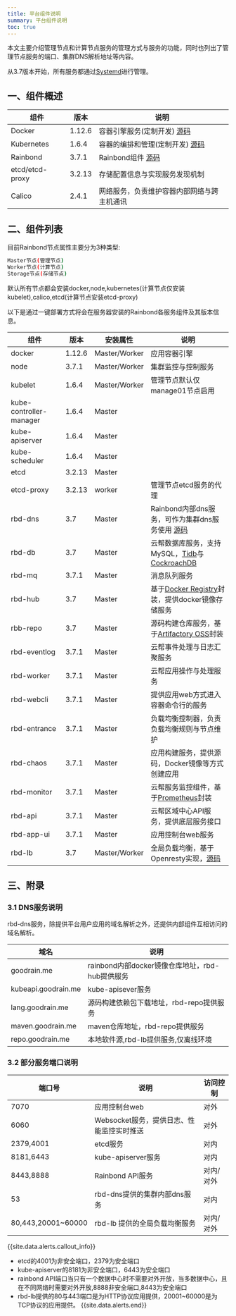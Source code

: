 ```yaml
---
title: 平台组件说明
summary: 平台组件说明
toc: true
---
```


本文主要介绍管理节点和计算节点服务的管理方式与服务的功能，同时也列出了管理节点服务的端口、集群DNS解析地址等内容。


从3.7版本开始，所有服务都通过[Systemd](https://zh.wikipedia.org/wiki/Systemd)进行管理。

## 一、组件概述

|组件|版本|说明|
|-----------|-------|------------|
|Docker|1.12.6|容器引擎服务(定制开发) [源码](https://github.com/goodrain/moby)|
|Kubernetes|1.6.4|容器的编排和管理(定制开发) [源码](https://github.com/goodrain/kubernetes)|
|Rainbond|3.7.1|Rainbond组件 [源码](https://github.com/goodrain/rainbond)|
|etcd/etcd-proxy|3.2.13|存储配置信息与实现服务发现机制|
|Calico|2.4.1|网络服务，负责维护容器内部网络与跨主机通讯|

## 二、组件列表

目前Rainbond节点属性主要分为3种类型:

```bash
Master节点(管理节点)
Worker节点(计算节点)
Storage节点(存储节点)
```

默认所有节点都会安装docker,node,kubernetes(计算节点仅安装kubelet),calico,etcd(计算节点安装etcd-proxy)

以下是通过一键部署方式将会在服务器安装的Rainbond各服务组件及其版本信息。

|组件|版本|安装属性|说明|
|---|-----|-----|---------------|
|docker|1.12.6|Master/Worker|应用容器引擎|
|node|3.7.1|Master/Worker|集群监控与控制服务|
|kubelet|1.6.4|Master/Worker|管理节点默认仅manage01节点启用|
|kube-controller-manager|1.6.4|Master||
|kube-apiserver|1.6.4|Master||
|kube-scheduler|1.6.4|Master||
|etcd|3.2.13|Master||
|etcd-proxy|3.2.13|worker|管理节点etcd服务的代理|
|rbd-dns|3.7|Master|Rainbond内部dns服务，可作为集群dns服务使用 [源码](https://github.com/goodrain/dns)|
|rbd-db|3.7|Master|云帮数据库服务，支持MySQL，[Tidb](https://pingcap.com/docs-cn/)与[CockroachDB](https://www.cockroachlabs.com/)|
|rbd-mq|3.7.1|Master|消息队列服务|
|rbd-hub|3.7|Master|基于[Docker Registry](https://docs.docker.com/registry/)封装，提供docker镜像存储服务|
|rbb-repo|3.7|Master|源码构建仓库服务，基于[Artifactory OSS](https://jfrog.com/open-source/)封装|
|rbd-eventlog|3.7.1|Master|云帮事件处理与日志汇聚服务|
|rbd-worker|3.7.1|Master|云帮应用操作与处理服务|
|rbd-webcli|3.7.1|Master|提供应用web方式进入容器命令行的服务|
|rbd-entrance|3.7.1|Master|负载均衡控制器，负责负载均衡规则与节点维护|
|rbd-chaos|3.7.1|Master|应用构建服务，提供源码，Docker镜像等方式创建应用|
|rbd-monitor|3.7.1|Master|云帮服务监控组件，基于[Prometheus](https://prometheus.io/)封装|
|rbd-api|3.7.1|Master|云帮区域中心API服务，提供底层服务接口|
|rbd-app-ui|3.7.1|Master|应用控制台web服务|
|rbd-lb|3.7|Master/Worker|全局负载均衡，基于Openresty实现，[源码](https://github.com/goodrain/lb-openresty)|


## 三、附录

### 3.1 DNS服务说明

rbd-dns服务，除提供平台用户应用的域名解析之外，还提供内部组件互相访问的域名解析。

|域名|说明|
|----------|-------------|
|goodrain.me|rainbond内部docker镜像仓库地址，rbd-hub提供服务|
|kubeapi.goodrain.me|kube-apisever服务|
|lang.goodrain.me|源码构建依赖包下载地址，rbd-repo提供服务|
|maven.goodrain.me|maven仓库地址，rbd-repo提供服务|
|repo.goodrain.me|本地软件源,rbd-lb提供服务,仅离线环境|

### 3.2 部分服务端口说明

|端口号|说明|访问控制|
|--------|--------|------------|
|7070|应用控制台web|对外|
|6060|Websocket服务，提供日志、性能监控实时推送|对外|
|2379,4001|etcd服务|对内|
|8181,6443|kube-apiserver服务|对内|
|8443,8888|Rainbond API服务|对内/对外|
|53| rbd-dns提供的集群内部dns服务|对内|
|80,443,20001~60000|rbd-lb 提供的全局负载均衡服务|对内/对外|

{{site.data.alerts.callout_info}}
- etcd的4001为非安全端口，2379为安全端口
- kube-apiserver的8181为非安全端口，6443为安全端口
- rainbond API端口当只有一个数据中心时不需要对外开放，当多数据中心，且在不同网络时需要对外开放,8888非安全端口,8443为安全端口
- rbd-lb提供的80与443端口是为HTTP协议应用提供，20001~60000是为TCP协议的应用提供。
{{site.data.alerts.end}}